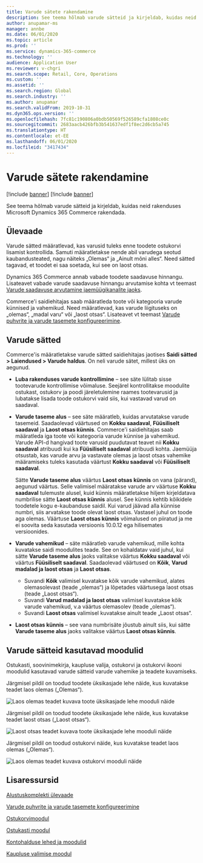 ```yaml
---
title: Varude sätete rakendamine
description: See teema hõlmab varude sätteid ja kirjeldab, kuidas neid rakenduses Microsoft Dynamics 365 Commerce rakendada.
author: anupamar-ms
manager: annbe
ms.date: 06/01/2020
ms.topic: article
ms.prod: ''
ms.service: dynamics-365-commerce
ms.technology: ''
audience: Application User
ms.reviewer: v-chgri
ms.search.scope: Retail, Core, Operations
ms.custom: ''
ms.assetid: ''
ms.search.region: Global
ms.search.industry: ''
ms.author: anupamar
ms.search.validFrom: 2019-10-31
ms.dyn365.ops.version: ''
ms.openlocfilehash: 7fc81c190806a0bdb50569f526589cfa1808ce0c
ms.sourcegitcommit: 2683aacb426bfb3b541637edf1f8ec2d6cb5a745
ms.translationtype: HT
ms.contentlocale: et-EE
ms.lasthandoff: 06/01/2020
ms.locfileid: "3417434"
---
```

# <a name="apply-inventory-settings"></a>Varude sätete rakendamine

[!include [banner](includes/preview-banner.md)]
[!include [banner](includes/banner.md)]

See teema hõlmab varude sätteid ja kirjeldab, kuidas neid rakenduses Microsoft Dynamics 365 Commerce rakendada.

## <a name="overview"></a>Ülevaade

Varude sätted määratlevad, kas varusid tuleks enne toodete ostukorvi lisamist kontrollida. Samuti määratletakse nende abil varudega seotud kaubandusteated, nagu näiteks „Olemas“ ja „Ainult mõni alles“. Need sätted tagavad, et toodet ei saa soetada, kui see on laost otsas.

Dynamics 365 Commerce annab vabade toodete saadavuse hinnangu. Lisateavet vabade varude saadavuse hinnangu arvutamise kohta vt teemast [Varude saadavuse arvutamine jaemüügikanalite jaoks](calculated-inventory-retail-channels.md).

Commerce'i saidiehitajas saab määratleda toote või kategooria varude künnised ja vahemikud. Need määratlevad, kas varude liigituseks on „olemas“, „madal varu“ või „laost otsas“. Lisateavet vt teemast [Varude puhvrite ja varude tasemete konfigureerimine](inventory-buffers-levels.md).

## <a name="inventory-settings"></a>Varude sätted

Commerce'is määratletakse varude sätted saidiehitajas jaotises **Saidi sätted \> Laiendused \> Varude haldus**. On neli varude sätet, millest üks on aegunud.

- **Luba rakenduses varude kontrollimine** – see säte lülitab sisse tootevarude kontrollimise võimaluse. Seejärel kontrollitakse moodulite ostukast, ostukorv ja poodi järeletulemine raames tootevarusid ja lubatakse lisada toode ostukorvi vaid siis, kui vastavad varud on saadaval.
- **Varude taseme alus** – see säte määratleb, kuidas arvutatakse varude tasemeid. Saadaolevad väärtused on **Kokku saadaval**, **Füüsiliselt saadaval** ja **Laost otsas künnis**. Commerce'i saidiehitajas saab määratleda iga toote või kategooria varude künnise ja vahemikud. Varude API-d hangivad toote varusid puudutavat teavet nii **Kokku saadaval** atribuudi kui ka **Füüsiliselt saadaval** atribuudi kohta. Jaemüüja otsustab, kas varude arvu ja vastavate olemas ja laost otsas vahemike määramiseks tuleks kasutada väärtust **Kokku saadaval** või **Füüsiliselt saadaval**.

    Sätte **Varude taseme alus** väärtus **Laost otsas künnis** on vana (pärand), aegunud väärtus. Selle valimisel määratakse varude arv väärtuse **Kokku saadaval** tulemuste alusel, kuid künnis määratletakse hiljem kirjeldatava numbrilise sätte **Laost otsas künnis** alusel. See künnis kehtib kõikidele toodetele kogu e-kaubanduse saidil. Kui varud jäävad alla künnise numbri, siis arvatakse toode olevat laost otsas. Vastasel juhul on toode aga olemas. Väärtuse **Laost otsas künnis** võimalused on piiratud ja me ei soovita seda kasutada versioonis 10.0.12 ega hilisemates versioonides.

- **Varude vahemikud** – säte määratleb varude vahemikud, mille kohta kuvatakse saidi moodulites teade. See on kohaldatav vaid juhul, kui sätte **Varude taseme alus** jaoks valitakse väärtus **Kokku saadaval** või väärtus **Füüsiliselt saadaval**. Saadaolevad väärtused on **Kõik**, **Varud madalad ja laost otsas** ja **Laost otsas**.

    - Suvandi **Kõik** valimisel kuvatakse kõik varude vahemikud, alates olemasolevast (teade „olemas“) ja lõpetades väärtusega laost otsas (teade „Laost otsas“).
    - Suvandi **Varud madalad ja laost otsas** valimisel kuvatakse kõik varude vahemikud, v.a väärtus olemasolev (teade „olemas“).
    - Suvandi **Laost otsas** valimisel kuvatakse ainult teade „Laost otsas“.

- **Laost otsas künnis** – see vana numbrisäte jõustub ainult siis, kui sätte **Varude taseme alus** jaoks valitakse väärtus **Laost otsas künnis**.

## <a name="modules-that-use-inventory-settings"></a>Varude sätteid kasutavad moodulid

Ostukasti, soovinimekirja, kaupluse valija, ostukorvi ja ostukorvi ikooni moodulid kasutavad varude sätteid varude vahemike ja teadete kuvamiseks.

Järgmisel pildil on toodud toodete üksikasjade lehe näide, kus kuvatakse teadet laos olemas („Olemas“).

![Laos olemas teadet kuvava toote üksikasjade lehe mooduli näide](./media/pdp-InStock.png)

Järgmisel pildil on toodud toodete üksikasjade lehe näide, kus kuvatakse teadet laost otsas („Laost otsas“).

![Laost otsas teadet kuvava toote üksikasjade lehe mooduli näide](./media/pdp-outofstock.png)

Järgmisel pildil on toodud ostukorvi näide, kus kuvatakse teadet laos olemas („Olemas“).

![Laos olemas teadet kuvava ostukorvi mooduli näide](./media/cart-instock.png)

## <a name="additional-resources"></a>Lisaressursid

[Alustuskomplekti ülevaade](starter-kit-overview.md)

[Varude puhvrite ja varude tasemete konfigureerimine](inventory-buffers-levels.md)

[Ostukorvimoodul](add-cart-module.md)

[Ostukasti moodul](add-buy-box.md)

[Kontohalduse lehed ja moodulid](account-management.md)

[Kaupluse valimise moodul](store-selector.md)
